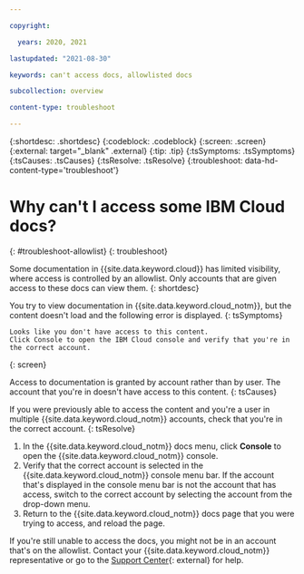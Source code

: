 ```yaml
---

copyright:

  years: 2020, 2021

lastupdated: "2021-08-30"

keywords: can't access docs, allowlisted docs

subcollection: overview

content-type: troubleshoot

---
```


{:shortdesc: .shortdesc}
{:codeblock: .codeblock}
{:screen: .screen}
{:external: target="_blank" .external}
{:tip: .tip}
{:tsSymptoms: .tsSymptoms}
{:tsCauses: .tsCauses}
{:tsResolve: .tsResolve}
{:troubleshoot: data-hd-content-type='troubleshoot'}

# Why can't I access some IBM Cloud docs?
{: #troubleshoot-allowlist}
{: troubleshoot}

Some documentation in {{site.data.keyword.cloud}} has limited visibility, where access is controlled by an allowlist. Only accounts that are given access to these docs can view them. 
{: shortdesc}

You try to view documentation in {{site.data.keyword.cloud_notm}}, but the content doesn't load and the following error is displayed.
{: tsSymptoms}

```
Looks like you don't have access to this content.
Click Console to open the IBM Cloud console and verify that you're in the correct account.
```
{: screen}

Access to documentation is granted by account rather than by user. The account that you're in doesn't have access to this content.
{: tsCauses}

If you were previously able to access the content and you're a user in multiple {{site.data.keyword.cloud_notm}} accounts, check that you're in the correct account.
{: tsResolve}

1. In the {{site.data.keyword.cloud_notm}} docs menu, click **Console** to open the {{site.data.keyword.cloud_notm}} console.
1. Verify that the correct account is selected in the {{site.data.keyword.cloud_notm}} console menu bar. If the account that's displayed in the console menu bar is not the account that has access, switch to the correct account by selecting the account from the drop-down menu.
1. Return to the {{site.data.keyword.cloud_notm}} docs page that you were trying to access, and reload the page.

If you're still unable to access the docs, you might not be in an account that's on the allowlist. Contact your {{site.data.keyword.cloud_notm}} representative or go to the [Support Center](https://{DomainName}/unifiedsupport/supportcenter){: external} for help.
